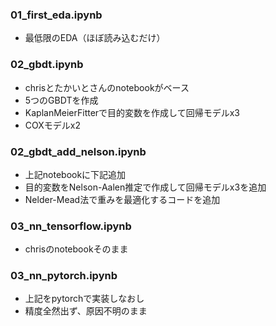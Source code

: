 ### 01_first_eda.ipynb
- 最低限のEDA（ほぼ読み込むだけ）

### 02_gbdt.ipynb
- chrisとたかいとさんのnotebookがベース
- 5つのGBDTを作成
- KaplanMeierFitterで目的変数を作成して回帰モデルx3
- COXモデルx2

### 02_gbdt_add_nelson.ipynb
- 上記notebookに下記追加
- 目的変数をNelson-Aalen推定で作成して回帰モデルx3を追加
- Nelder-Mead法で重みを最適化するコードを追加

### 03_nn_tensorflow.ipynb
- chrisのnotebookそのまま

### 03_nn_pytorch.ipynb
- 上記をpytorchで実装しなおし
- 精度全然出ず、原因不明のまま

